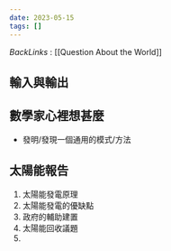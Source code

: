 ```yaml
---
date: 2023-05-15
tags: []
---
```

*BackLinks* : [[Question About the World]]
## 輸入與輸出
## 數學家心裡想甚麼
- 發明/發現一個通用的模式/方法

## 太陽能報告
1. 太陽能發電原理
2. 太陽能發電的優缺點
3. 政府的輔助建置
4. 太陽能回收議題
5. 